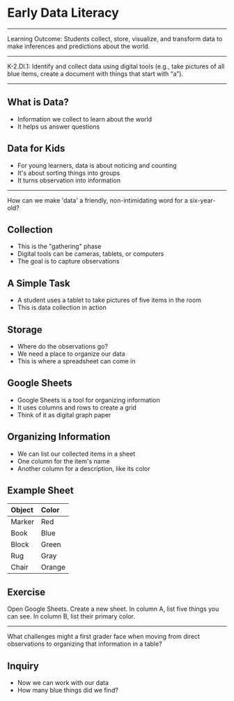 # Early Data Literacy

---

Learning Outcome: Students collect, store,
visualize, and transform data to make
inferences and predictions about the world.

---

K-2.DI.1: Identify and collect data using digital
tools (e.g., take pictures of all blue items, create
a document with things that start with “a”).

---

## What is Data?

- Information we collect to learn about the world
- It helps us answer questions

## Data for Kids

- For young learners, data is about noticing and counting
- It's about sorting things into groups
- It turns observation into information

---

How can we make 'data' a friendly, non-intimidating word for a six-year-old?

## Collection

- This is the "gathering" phase
- Digital tools can be cameras, tablets, or computers
- The goal is to capture observations

## A Simple Task

- A student uses a tablet to take pictures of five items in the room
- This is data collection in action

## Storage

- Where do the observations go?
- We need a place to organize our data
- This is where a spreadsheet can come in

## Google Sheets

- Google Sheets is a tool for organizing information
- It uses columns and rows to create a grid
- Think of it as digital graph paper

## Organizing Information

- We can list our collected items in a sheet
- One column for the item's name
- Another column for a description, like its color

## Example Sheet

| Object | Color |
| :--- | :--- |
| Marker | Red |
| Book | Blue |
| Block | Green |
| Rug | Gray |
| Chair | Orange |

## Exercise

Open Google Sheets. Create a new sheet. In column A, list five things you can see. In column B, list their primary color.

---

What challenges might a first grader face when moving from direct observations to organizing that information in a table?

## Inquiry

- Now we can work with our data
- How many blue things did we find?
